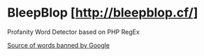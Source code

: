 # BleepBlop [http://bleepblop.cf/]
Profanity Word Detector based on PHP RegEx 

[Source of words banned by Google](https://github.com/RobertJGabriel/Google-profanity-words/blob/master/list.txt)
